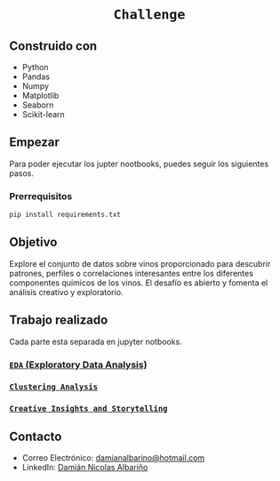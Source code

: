 # <h1 align="center">**`Challenge`**</h1>

## Construido con

- Python
- Pandas
- Numpy
- Matplotlib
- Seaborn
- Scikit-learn

## Empezar

Para poder ejecutar los jupter nootbooks, puedes seguir los siguientes pasos.

### Prerrequisitos

  ```sh
  pip install requirements.txt
  ```

## **Objetivo**
Explore el conjunto de datos sobre vinos proporcionado para descubrir patrones, perfiles o correlaciones interesantes entre los diferentes componentes químicos de los vinos. El desafío es abierto y fomenta el análisis creativo y exploratorio.

## **Trabajo realizado**

Cada parte esta separada en jupyter notbooks.

### [`EDA` (Exploratory Data Analysis)](https://github.com/DamianAlbarino/Challenge-Wine/blob/main/EDA.ipynb)

### [`Clustering Analysis`](https://github.com/DamianAlbarino/Challenge-Wine/blob/main/Clustering-Analysis.ipynb)

### [`Creative Insights and Storytelling`](https://github.com/DamianAlbarino/Challenge-Wine/blob/main/Creative_Insights_and_Storytelling.ipynb)

## Contacto
- Correo Electrónico: [damianalbarino@hotmail.com](mailto:damianalbarino@hotmail.com)
- LinkedIn: [Damián Nicolas Albariño](https://www.linkedin.com/in/dami%C3%A1n-nicol%C3%A1s-albari%C3%B1o-b03b9a1ab/)